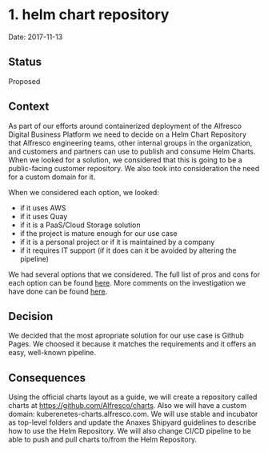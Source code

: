 # 1. helm chart repository

Date: 2017-11-13

## Status

Proposed

## Context

As part of our efforts around containerized deployment of the Alfresco Digital Business Platform we need to decide on a Helm Chart Repository that Alfresco engineering teams, other internal groups in the organization, and customers and partners can use to publish and consume Helm Charts. When we looked for a solution, we considered that this is going to be a public-facing customer repository. We also took into consideration the need for a custom domain for it.

When we considered each option, we looked: 
* if it uses AWS
* if it uses Quay
* if it is a PaaS/Cloud Storage solution
* if the project is mature enough for our use case
* if it is a personal project or if it is maintained by a company
* if it requires IT support (if it does can it be avoided by altering the pipeline)

We had several options that we considered. The full list of pros and cons for each option can be found [here](https://issues.alfresco.com/jira/secure/attachment/97743/DEPLOY-150%20Helm%20Chart%20Repos.xlsx). More comments on the investigation we have done can be found [here](https://issues.alfresco.com/jira/browse/DEPLOY-150).

## Decision

We decided that the most apropriate solution for our use case is Github Pages. We choosed it because it matches the requirements and it offers an easy, well-known pipeline.

## Consequences

Using the official charts layout as a guide, we will create a repository called charts at https://github.com/Alfresco/charts. Also we will have a custom domain: kuberenetes-charts.alfresco.com. We will use stable and incubator as top-level folders and update the Anaxes Shipyard guidelines to describe how to use the Helm Repository. We will also change CI/CD pipeline to be able to push and pull charts to/from the Helm Repository.
